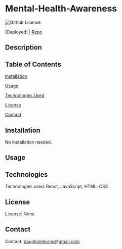 # Mental-Health-Awareness

![Github License](https://img.shields.io/badge/license-none-blue.svg)

[Deployed]   |    [Repo](https://github.com/mliemann/1st-Party-Business-App)


## Description


## Table of Contents
[Installation](#installation)

[Usage](#usage)

[Technologies Used](#technologies)

[License](#license)

[Contact](#contact)

## Installation
No installation needed.

## Usage


## Technologies
Technologies used: React, JavaScript, HTML, CSS

## License
License: None

## Contact
Contact: 
dauphineburns@gmail.com
